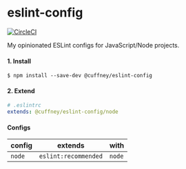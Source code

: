 # eslint-config

[![CircleCI][circle-ci-badge]][circle-ci-url]

My opinionated ESLint configs for JavaScript/Node projects.

#### 1. Install
```shell
$ npm install --save-dev @cuffney/eslint-config
```

#### 2. Extend
```yaml
# .eslintrc
extends: @cuffney/eslint-config/node
```

#### Configs

| config       | extends              | with                                 |
|--------------|----------------------|--------------------------------------|
| `node`       | `eslint:recommended` |  `node`                              |

<!-- Markdown link & img dfn's -->
[circle-ci-badge]: https://circleci.com/gh/jcuffney/cuffney.com.svg?style=svg
[circle-ci-url]: https://circleci.com/gh/jcuffney/cuffney.com